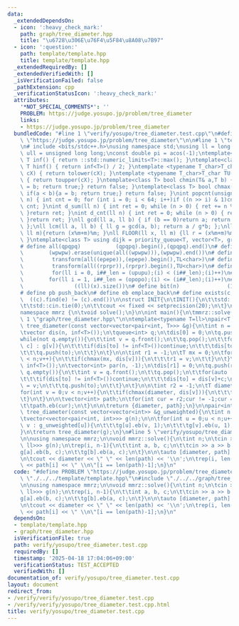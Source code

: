 ```yaml
---
data:
  _extendedDependsOn:
  - icon: ':heavy_check_mark:'
    path: graph/tree_diameter.hpp
    title: "\u6728\u306E\u76F4\u5F84\u8A08\u7B97"
  - icon: ':question:'
    path: template/template.hpp
    title: template/template.hpp
  _extendedRequiredBy: []
  _extendedVerifiedWith: []
  _isVerificationFailed: false
  _pathExtension: cpp
  _verificationStatusIcon: ':heavy_check_mark:'
  attributes:
    '*NOT_SPECIAL_COMMENTS*': ''
    PROBLEM: https://judge.yosupo.jp/problem/tree_diameter
    links:
    - https://judge.yosupo.jp/problem/tree_diameter
  bundledCode: "#line 1 \"verify/yosupo/tree_diameter.test.cpp\"\n#define PROBLEM\
    \ \"https://judge.yosupo.jp/problem/tree_diameter\"\n\n#line 1 \"template/template.hpp\"\
    \n# include <bits/stdc++.h>\nusing namespace std;\nusing ll = long long;\nusing\
    \ ull = unsigned long long;\nconst double pi = acos(-1);\ntemplate<class T>constexpr\
    \ T inf() { return ::std::numeric_limits<T>::max(); }\ntemplate<class T>constexpr\
    \ T hinf() { return inf<T>() / 2; }\ntemplate <typename T_char>T_char TL(T_char\
    \ cX) { return tolower(cX); }\ntemplate <typename T_char>T_char TU(T_char cX)\
    \ { return toupper(cX); }\ntemplate<class T> bool chmin(T& a,T b) { if(a > b){a\
    \ = b; return true;} return false; }\ntemplate<class T> bool chmax(T& a,T b) {\
    \ if(a < b){a = b; return true;} return false; }\nint popcnt(unsigned long long\
    \ n) { int cnt = 0; for (int i = 0; i < 64; i++)if ((n >> i) & 1)cnt++; return\
    \ cnt; }\nint d_sum(ll n) { int ret = 0; while (n > 0) { ret += n % 10; n /= 10;\
    \ }return ret; }\nint d_cnt(ll n) { int ret = 0; while (n > 0) { ret++; n /= 10;\
    \ }return ret; }\nll gcd(ll a, ll b) { if (b == 0)return a; return gcd(b, a%b);\
    \ };\nll lcm(ll a, ll b) { ll g = gcd(a, b); return a / g*b; };\nll MOD(ll x,\
    \ ll m){return (x%m+m)%m; }\nll FLOOR(ll x, ll m) {ll r = (x%m+m)%m; return (x-r)/m;\
    \ }\ntemplate<class T> using dijk = priority_queue<T, vector<T>, greater<T>>;\n\
    # define all(qpqpq)           (qpqpq).begin(),(qpqpq).end()\n# define UNIQUE(wpwpw)\
    \        (wpwpw).erase(unique(all((wpwpw))),(wpwpw).end())\n# define LOWER(epepe)\
    \         transform(all((epepe)),(epepe).begin(),TL<char>)\n# define UPPER(rprpr)\
    \         transform(all((rprpr)),(rprpr).begin(),TU<char>)\n# define rep(i,upupu)\
    \         for(ll i = 0, i##_len = (upupu);(i) < (i##_len);(i)++)\n# define reps(i,opopo)\
    \        for(ll i = 1, i##_len = (opopo);(i) <= (i##_len);(i)++)\n# define len(x)\
    \                ((ll)(x).size())\n# define bit(n)               (1LL << (n))\n\
    # define pb push_back\n# define eb emplace_back\n# define exists(c, e)       \
    \  ((c).find(e) != (c).end())\n\nstruct INIT{\n\tINIT(){\n\t\tstd::ios::sync_with_stdio(false);\n\
    \t\tstd::cin.tie(0);\n\t\tcout << fixed << setprecision(20);\n\t}\n}INIT;\n\n\
    namespace mmrz {\n\tvoid solve();\n}\n\nint main(){\n\tmmrz::solve();\n}\n#line\
    \ 1 \"graph/tree_diameter.hpp\"\n\ntemplate<typename T=ll>\npair<T, vector<int>>\
    \ tree_diameter(const vector<vector<pair<int, T>>> &g){\n\tint n = (int)g.size();\n\
    \tvector dis(n, inf<T>());\n\tqueue<int> q;\n\tdis[0] = 0;\n\tq.push(0);\n\n\t\
    while(not q.empty()){\n\t\tint v = q.front();\n\t\tq.pop();\n\t\tfor(auto [to,\
    \ c] : g[v]){\n\t\t\tif(dis[to] != inf<T>())continue;\n\t\t\tdis[to] = dis[v]+c;\n\
    \t\t\tq.push(to);\n\t\t}\n\t}\n\n\tint r1 = -1;\n\tT mx = 0;\n\tfor(int v = 0;v\
    \ < n;v++){\n\t\tif(chmax(mx, dis[v])){\n\t\t\tr1 = v;\n\t\t}\n\t}\n\n\tdis.assign(n,\
    \ inf<T>());\n\tvector<int> par(n, -1);\n\tdis[r1] = 0;\n\tq.push(r1);\n\n\twhile(not\
    \ q.empty()){\n\t\tint v = q.front();\n\t\tq.pop();\n\t\tfor(auto [to, c] : g[v]){\n\
    \t\t\tif(dis[to] != inf<T>())continue;\n\t\t\tdis[to] = dis[v]+c;\n\t\t\tpar[to]\
    \ = v;\n\t\t\tq.push(to);\n\t\t}\n\t}\n\n\tint r2 = -1;\n\tT diameter = 0;\n\t\
    for(int v = 0;v < n;v++){\n\t\tif(chmax(diameter, dis[v])){\n\t\t\tr2 = v;\n\t\
    \t}\n\t}\n\n\tvector<int> path;\n\tfor(int cur = r2;cur != -1;cur = par[cur]){\n\
    \t\tpath.eb(cur);\n\t}\n\n\treturn {diameter, path};\n}\n\npair<int, vector<int>>\
    \ tree_diameter(const vector<vector<int>> &g_unweighted){\n\tint n = (int)g_unweighted.size();\n\
    \tvector<vector<pair<int, int>>> g(n);\n\n\tfor(int u = 0;u < n;u++){\n\t\tfor(int\
    \ v : g_unweighted[u]){\n\t\t\tg[u].eb(v, 1);\n\t\t\tg[v].eb(u, 1);\n\t\t}\n\t\
    }\n\treturn tree_diameter(g);\n}\n#line 5 \"verify/yosupo/tree_diameter.test.cpp\"\
    \n\nusing namespace mmrz;\n\nvoid mmrz::solve(){\n\tint n;\n\tcin >> n;\n\tvector<vector<pair<int,\
    \ ll>>> g(n);\n\trep(i, n-1){\n\t\tint a, b, c;\n\t\tcin >> a >> b >> c;\n\t\t\
    g[a].eb(b, c);\n\t\tg[b].eb(a, c);\n\t}\n\n\tauto [diameter, path] = tree_diameter(g);\n\
    \n\tcout << diameter << \" \" << len(path) << '\\n';\n\trep(i, len(path))cout\
    \ << path[i] << \" \\n\"[i == len(path)-1];\n}\n"
  code: "#define PROBLEM \"https://judge.yosupo.jp/problem/tree_diameter\"\n\n#include\
    \ \"./../../template/template.hpp\"\n#include \"./../../graph/tree_diameter.hpp\"\
    \n\nusing namespace mmrz;\n\nvoid mmrz::solve(){\n\tint n;\n\tcin >> n;\n\tvector<vector<pair<int,\
    \ ll>>> g(n);\n\trep(i, n-1){\n\t\tint a, b, c;\n\t\tcin >> a >> b >> c;\n\t\t\
    g[a].eb(b, c);\n\t\tg[b].eb(a, c);\n\t}\n\n\tauto [diameter, path] = tree_diameter(g);\n\
    \n\tcout << diameter << \" \" << len(path) << '\\n';\n\trep(i, len(path))cout\
    \ << path[i] << \" \\n\"[i == len(path)-1];\n}\n"
  dependsOn:
  - template/template.hpp
  - graph/tree_diameter.hpp
  isVerificationFile: true
  path: verify/yosupo/tree_diameter.test.cpp
  requiredBy: []
  timestamp: '2025-04-18 17:04:06+09:00'
  verificationStatus: TEST_ACCEPTED
  verifiedWith: []
documentation_of: verify/yosupo/tree_diameter.test.cpp
layout: document
redirect_from:
- /verify/verify/yosupo/tree_diameter.test.cpp
- /verify/verify/yosupo/tree_diameter.test.cpp.html
title: verify/yosupo/tree_diameter.test.cpp
---
```


